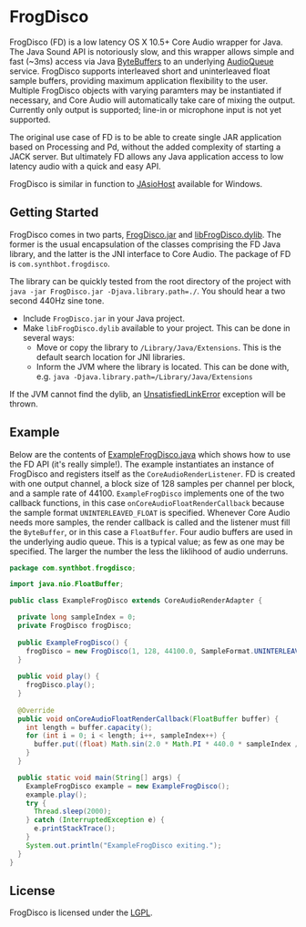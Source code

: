 # FrogDisco

FrogDisco (FD) is a low latency OS X 10.5+ Core Audio wrapper for Java. The Java Sound API is notoriously slow, and this wrapper allows simple and fast (~3ms) access via Java [ByteBuffers](http://docs.oracle.com/javase/1.4.2/docs/api/java/nio/ByteBuffer.html) to an underlying [AudioQueue](http://developer.apple.com/library/mac/#documentation/MusicAudio/Conceptual/AudioQueueProgrammingGuide/Introduction/Introduction.html) service. FrogDisco supports interleaved short and uninterleaved float sample buffers, providing maximum application flexibility to the user. Multiple FrogDisco objects with varying paramters may be instantiated if necessary, and Core Audio will automatically take care of mixing the output. Currently only output is supported; line-in or microphone input is not yet supported.

The original use case of FD is to be able to create single JAR application based on Processing and Pd, without the added complexity of starting a JACK server. But ultimately FD allows any Java application access to low latency audio with a quick and easy API.

FrogDisco is similar in function to [JAsioHost](https://github.com/mhroth/jasiohost) available for Windows.

## Getting Started

FrogDisco comes in two parts, [FrogDisco.jar](https://github.com/mhroth/FrogDisco/blob/master/FrogDisco.jar) and [libFrogDisco.dylib](https://github.com/mhroth/FrogDisco/blob/master/libFrogDisco.dylib). The former is the usual encapsulation of the classes comprising the FD Java library, and the latter is the JNI interface to Core Audio. The package of FD is `com.synthbot.frogdisco`.

The library can be quickly tested from the root directory of the project with `java -jar FrogDisco.jar -Djava.library.path=./`. You should hear a two second 440Hz sine tone.

+ Include `FrogDisco.jar` in your Java project.
+ Make `libFrogDisco.dylib` available to your project. This can be done in several ways:
  + Move or copy the library to `/Library/Java/Extensions`. This is the default search location for JNI libraries.
  + Inform the JVM where the library is located. This can be done with, e.g. `java -Djava.library.path=/Library/Java/Extensions`

If the JVM cannot find the dylib, an [UnsatisfiedLinkError](http://docs.oracle.com/javase/1.4.2/docs/api/java/lang/UnsatisfiedLinkError.html) exception will be thrown.

## Example

Below are the contents of [ExampleFrogDisco.java](https://github.com/mhroth/FrogDisco/blob/master/src/com/synthbot/frogdisco/ExampleFrogDisco.java) which shows how to use the FD API (it's really simple!). The example instantiates an instance of FrogDisco and registers itself as the `CoreAudioRenderListener`. FD is created with one output channel, a block size of 128 samples per channel per block, and a sample rate of 44100. `ExampleFrogDisco` implements one of the two callback functions, in this case `onCoreAudioFloatRenderCallback` because the sample format `UNINTERLEAVED_FLOAT` is specified. Whenever Core Audio needs more samples, the render callback is called and the listener must fill the `ByteBuffer`, or in this case a `FloatBuffer`. Four audio buffers are used in the underlying audio queue. This is a typical value; as few as one may be specified. The larger the number the less the liklihood of audio underruns.

```Java
package com.synthbot.frogdisco;

import java.nio.FloatBuffer;

public class ExampleFrogDisco extends CoreAudioRenderAdapter {

  private long sampleIndex = 0;
  private FrogDisco frogDisco;
  
  public ExampleFrogDisco() {
    frogDisco = new FrogDisco(1, 128, 44100.0, SampleFormat.UNINTERLEAVED_FLOAT, 4, this);
  }
  
  public void play() {
    frogDisco.play();
  }
  
  @Override
  public void onCoreAudioFloatRenderCallback(FloatBuffer buffer) {
    int length = buffer.capacity();
    for (int i = 0; i < length; i++, sampleIndex++) {
      buffer.put((float) Math.sin(2.0 * Math.PI * 440.0 * sampleIndex / 44100.0));
    }
  }

  public static void main(String[] args) {
    ExampleFrogDisco example = new ExampleFrogDisco();
    example.play();
    try {
      Thread.sleep(2000);
    } catch (InterruptedException e) {
      e.printStackTrace();
    }
    System.out.println("ExampleFrogDisco exiting.");
  }
}
```

## License

FrogDisco is licensed under the [LGPL](http://www.gnu.org/licenses/lgpl.html).